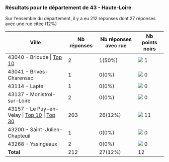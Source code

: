 ### Résultats pour le département de 43 - Haute-Loire

Sur l'ensemble du département, il y a eu 212 réponses dont 27 réponses avec une rue citée (12%)

| Ville | Nb réponses | Nb réponses avec rue | Nb points noirs |
|-------------|-------------|----------------------|-----------------|
|43040 - Brioude&nbsp;&#124;&nbsp;<a href='43040 - Brioude_top1.md'>Top 10</a>|2|1(50%)|<img src="../../img/bar_8.gif" />&nbsp;1|
|43041 - Brives-Charensac|1|0(0%)|<img src="../../img/bar_0.gif" />&nbsp;0|
|43114 - Lapte|1|0(0%)|<img src="../../img/bar_0.gif" />&nbsp;0|
|43137 - Monistrol-sur-Loire|2|0(0%)|<img src="../../img/bar_0.gif" />&nbsp;0|
|43157 - Le Puy-en-Velay&nbsp;&#124;&nbsp;<a href='43157 - Le Puy-en-Velay_top10.md'>Top 10</a>&nbsp;&#124;&nbsp;<a href='43157 - Le Puy-en-Velay_top11.md'>Top 30</a>|203|26(12%)|<img src="../../img/bar_91.gif" />&nbsp;11|
|43200 - Saint-Julien-Chapteuil|1|0(0%)|<img src="../../img/bar_0.gif" />&nbsp;0|
|43268 - Yssingeaux|2|0(0%)|<img src="../../img/bar_0.gif" />&nbsp;0|
| **Total** |212|27(12%)|12|
